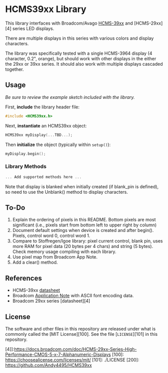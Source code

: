 # HCMS39xx Library

This library interfaces with Broadcom/Avago [HCMS-39xx][2] and [HCMS-29xx][4] series LED displays.

There are multiple displays in this series with various colors and display characters.

The library was specifically tested with a single HCMS-3964 display (4 character, 0.2", orange), but should work with other displays in the either the 29xx or 39xx series. It should also work with multiple displays cascaded together.

## Usage

_Be sure to review the example sketch included with the library._

First, **include** the library header file:

```cpp
#include <HCMS39xx.h>
```

Next, **instantiate** an HCMS39xx object:

```cpp
HCMS39xx myDisplay(...TBD...);
```

Then **initialize** the object (typically within `setup()`):

```cpp
myDisplay.begin();
```

### Library Methods

```cpp
... Add supported methods here ...
```

Note that display is blanked when initially created (if blank_pin is defined), so need to use the Unblank() method to display characters.

## To-Do

1. Explain the ordering of pixels in this README. Bottom pixels are most significant (i.e., pixels start from bottom left to upper right by column)
2. Document default settings when device is created and after begin(). Pixels, control word 0, control word 1.
3. Compare to Stoffregen/Igoe library: pixel current control, blank pin, uses more RAM for pixel data (20 bytes per 4 chars) and string (5 bytes). Check memory usage compiling with each library.
4. Use pixel map from Broadcom App Note.
5. Add a clear() method.

## References

+ HCMS-39xx [datasheet][1]
+ Broadcom [Application Note][3] with ASCII font encoding data.
+ Broadcom 29xx series [datasheet][4]

## License

The software and other files in this repository are released under what is commonly called the [MIT License][100]. See the file [`LICENSE`][101] in this repository.

[1]:https://docs.broadcom.com/docs/AV02-0868EN
[2]:https://www.broadcom.com/products/leds-and-displays/smart-alphanumeric-displays/serial-interface/hcms-3964
[3]:https://docs.broadcom.com/doc/5988-7539EN
[4]]:https://docs.broadcom.com/doc/HCMS-29xx-Series-High-Performance-CMOS-5-x-7-Alphanumeric-Displays
[100]: https://choosealicense.com/licenses/mit/
[101]: ./LICENSE
[200]: https://github.com/Andy4495/HCMS39xx
